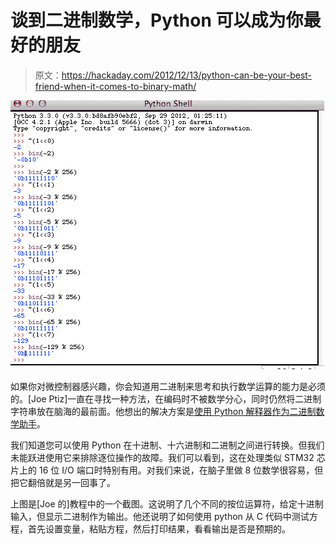 # 谈到二进制数学，Python 可以成为你最好的朋友

> 原文：<https://hackaday.com/2012/12/13/python-can-be-your-best-friend-when-it-comes-to-binary-math/>

![python-binary-math](img/8531b374a512748eb02ba9b5d27d9825.png)

如果你对微控制器感兴趣，你会知道用二进制来思考和执行数学运算的能力是必须的。[Joe Ptiz]一直在寻找一种方法，在编码时不被数学分心，同时仍然将二进制字符串放在脑海的最前面。他想出的解决方案是[使用 Python 解释器作为二进制数学助手](http://joepitz.wordpress.com/2012/12/09/tutorial-bit-banging-and-boolean-math-without-the-math/)。

我们知道您可以使用 Python 在十进制、十六进制和二进制之间进行转换。但我们未能跃进使用它来排除逐位操作的故障。我们可以看到，这在处理类似 STM32 芯片上的 16 位 I/O 端口时特别有用。对我们来说，在脑子里做 8 位数学很容易，但把它翻倍就是另一回事了。

上图是[Joe 的]教程中的一个截图。这说明了几个不同的按位运算符，给定十进制输入，但显示二进制作为输出。他还说明了如何使用 python 从 C 代码中测试方程，首先设置变量，粘贴方程，然后打印结果，看看输出是否是预期的。